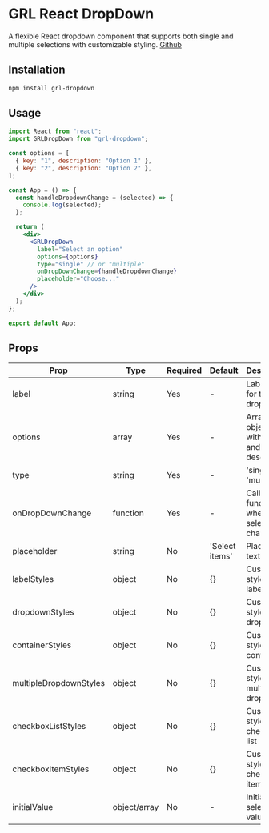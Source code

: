 # GRL React DropDown

A flexible React dropdown component that supports both single and multiple selections with customizable styling.
[Github](https://github.com/Imsaksham0204/grl-dropdown)

## Installation

```bash
npm install grl-dropdown
```

## Usage

```jsx
import React from "react";
import GRLDropDown from "grl-dropdown";

const options = [
  { key: "1", description: "Option 1" },
  { key: "2", description: "Option 2" },
];

const App = () => {
  const handleDropdownChange = (selected) => {
    console.log(selected);
  };

  return (
    <div>
      <GRLDropDown
        label="Select an option"
        options={options}
        type="single" // or "multiple"
        onDropDownChange={handleDropdownChange}
        placeholder="Choose..."
      />
    </div>
  );
};

export default App;
```

## Props

| Prop                   | Type         | Required | Default        | Description                               |
| ---------------------- | ------------ | -------- | -------------- | ----------------------------------------- |
| label                  | string       | Yes      | -              | Label text for the dropdown               |
| options                | array        | Yes      | -              | Array of objects with key and description |
| type                   | string       | Yes      | -              | 'single' or 'multiple'                    |
| onDropDownChange       | function     | Yes      | -              | Callback function when selection changes  |
| placeholder            | string       | No       | 'Select items' | Placeholder text                          |
| labelStyles            | object       | No       | {}             | Custom styles for label                   |
| dropdownStyles         | object       | No       | {}             | Custom styles for dropdown                |
| containerStyles        | object       | No       | {}             | Custom styles for container               |
| multipleDropdownStyles | object       | No       | {}             | Custom styles for multiple dropdown       |
| checkboxListStyles     | object       | No       | {}             | Custom styles for checkbox list           |
| checkboxItemStyles     | object       | No       | {}             | Custom styles for checkbox items          |
| initialValue           | object/array | No       | -              | Initial selected value(s)                 |

